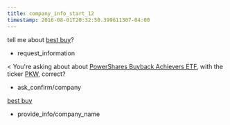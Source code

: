 ```yaml
---
title: company_info_start_12
timestamp: 2016-08-01T20:32:50.399611307-04:00
---
```


tell me about [best buy](company_name)?
* request_information

< You're asking about about [PowerShares Buyback Achievers ETF](company_name), with the ticker [PKW](ticker_symbol), correct?
* ask_confirm/company

[best buy](company_name)
* provide_info/company_name
